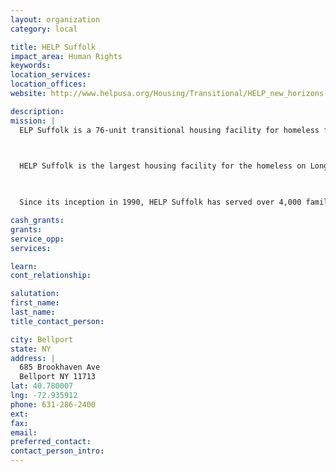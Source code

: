 ```yaml
---
layout: organization
category: local

title: HELP Suffolk
impact_area: Human Rights
keywords: 
location_services: 
location_offices: 
website: http://www.helpusa.org/Housing/Transitional/HELP_new_horizons

description: 
mission: |
  ELP Suffolk is a 76-unit transitional housing facility for homeless families housing a maximum of 100 adults and 200 children at any given time.  Units are available for people with disabilities.

  

  HELP Suffolk is the largest housing facility for the homeless on Long Island.  The complex sits on seven acres of property and consists of four residential buildings, a community building, two playgrounds and a baseball field.

  

  Since its inception in 1990, HELP Suffolk has served over 4,000 families and places approximately 60 percent of families into permanent housing.  Approximately 50 percent of heads of households have secured employment in over 120 companies throughout Suffolk County.

cash_grants: 
grants: 
service_opp: 
services: 

learn: 
cont_relationship: 

salutation: 
first_name: 
last_name: 
title_contact_person: 

city: Bellport
state: NY
address: |
  685 Brookhaven Ave  
  Bellport NY 11713
lat: 40.780007
lng: -72.935912
phone: 631-286-2400
ext: 
fax: 
email: 
preferred_contact: 
contact_person_intro: 
---
```

